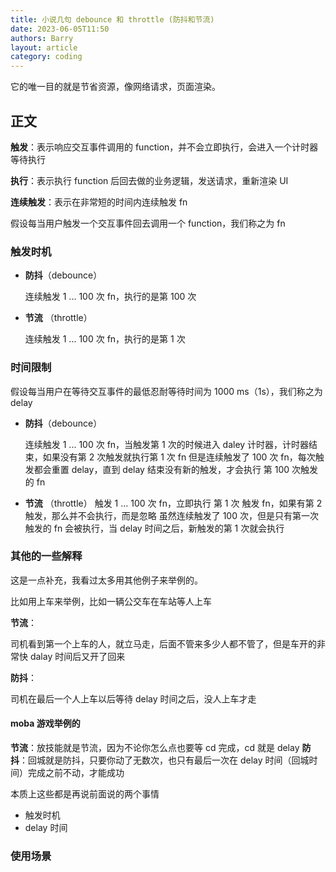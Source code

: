 ```yaml
---
title: 小说几句 debounce 和 throttle (防抖和节流)
date: 2023-06-05T11:50
authors: Barry
layout: article
category: coding
---
```


它的唯一目的就是节省资源，像网络请求，页面渲染。

## 正文

**触发**：表示响应交互事件调用的 function，并不会立即执行，会进入一个计时器等待执行

**执行**：表示执行 function 后回去做的业务逻辑，发送请求，重新渲染 UI

**连续触发**：表示在非常短的时间内连续触发 fn

假设每当用户触发一个交互事件回去调用一个 function，我们称之为 fn

### 触发时机

- **防抖**（debounce）

  连续触发 1 ... 100 次 fn，执行的是第 100 次

- **节流** （throttle）

  连续触发 1 ... 100 次 fn，执行的是第 1 次

### 时间限制

假设每当用户在等待交互事件的最低忍耐等待时间为 1000 ms（1s），我们称之为 delay

- **防抖**（debounce）

  连续触发 1 ... 100 次 fn，当触发第 1 次的时候进入 daley 计时器，计时器结束，如果没有第 2 次触发就执行第 1 次 fn
  但是连续触发了 100 次 fn，每次触发都会重置 delay，直到 delay 结束没有新的触发，才会执行 第 100 次触发的 fn

- **节流** （throttle）
  触发 1 ... 100 次 fn，立即执行 第 1 次 触发 fn，如果有第 2 触发，那么并不会执行，而是忽略
  虽然连续触发了 100 次，但是只有第一次触发的 fn 会被执行，当 delay 时间之后，新触发的第 1 次就会执行

### 其他的一些解释

这是一点补充，我看过太多用其他例子来举例的。

比如用上车来举例，比如一辆公交车在车站等人上车

**节流**：

司机看到第一个上车的人，就立马走，后面不管来多少人都不管了，但是车开的非常快 dalay 时间后又开了回来

**防抖**：

司机在最后一个人上车以后等待 delay 时间之后，没人上车才走

#### moba 游戏举例的

**节流**：放技能就是节流，因为不论你怎么点也要等 cd 完成，cd 就是 delay
**防抖**：回城就是防抖，只要你动了无数次，也只有最后一次在 delay 时间（回城时间）完成之前不动，才能成功

本质上这些都是再说前面说的两个事情

- 触发时机
- delay 时间

### 使用场景
